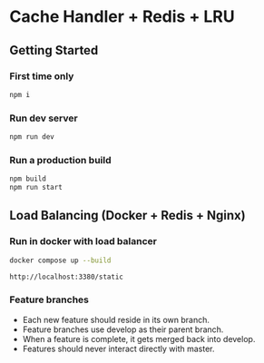 # Cache Handler + Redis + LRU

## Getting Started

### First time only

```bash
npm i
```

### Run dev server
```bash
npm run dev
```

### Run a production build

```bash
npm build
npm run start
```

## Load Balancing (Docker + Redis + Nginx)

### Run in docker with load balancer

```bash
docker compose up --build
```

```bash
http://localhost:3380/static
```

### Feature branches

- Each new feature should reside in its own branch.
- Feature branches use develop as their parent branch.
- When a feature is complete, it gets merged back into develop.
- Features should never interact directly with master.
